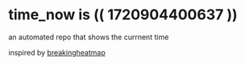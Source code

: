 # time_now is (( 1720904400637 ))

an automated repo that shows the currnent time

inspired by [breakingheatmap](https://github.com/breakingheatmap/breakingheatmap)